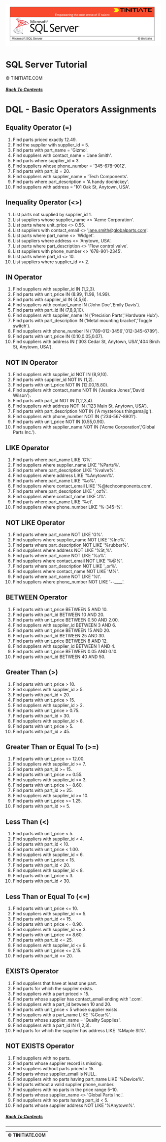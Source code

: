 ![SQL Server Tinitiate Image](../../../sqlserver-sql/sqlserver.png)

# SQL Server Tutorial
&copy; TINITIATE.COM

##### [Back To Contents](./README.md)

# DQL - Basic Operators Assignments

## Equality Operator (=)
1. Find parts priced exactly 12.49.
2. Find the supplier with supplier_id = 5.
3. Find parts with part_name = 'Gizmo'.
4. Find suppliers with contact_name = 'Jane Smith'.
5. Find parts where supplier_id = 3.
6. Find suppliers whose phone_number = '345-678-9012'.
7. Find parts with part_id = 20.
8. Find suppliers with supplier_name = 'Tech Components'.
9. Find parts where part_description = 'A handy doohickey'.
10. Find suppliers with address = '101 Oak St, Anytown, USA'.

## Inequality Operator (<>)
1. List parts not supplied by supplier_id 1.
2. List suppliers whose supplier_name <> 'Acme Corporation'.
3. List parts where unit_price <> 0.55.
4. List suppliers with contact_email <> 'jane.smith@globalparts.com'.
5. List parts where part_name <> 'Widget'.
6. List suppliers where address <> 'Anytown, USA'.
7. List parts where part_description <> 'Flow control valve'.
8. List suppliers with phone_number <> '678-901-2345'.
9. List parts where part_id <> 10.
10. List suppliers where supplier_id <> 2.

## IN Operator
1. Find suppliers with supplier_id IN (1,2,3).
2. Find parts with unit_price IN (8.99, 11.99, 14.99).
3. Find parts with supplier_id IN (4,5,6).
4. Find suppliers with contact_name IN ('John Doe','Emily Davis').
5. Find parts with part_id IN (7,8,9,10).
6. Find suppliers with supplier_name IN ('Precision Parts','Hardware Hub').
7. Find parts with part_description IN ('Metal mounting bracket','Toggle switch').
8. Find suppliers with phone_number IN ('789-012-3456','012-345-6789').
9. Find parts with unit_price IN (0.10,0.05,0.07).
10. Find suppliers with address IN ('303 Cedar St, Anytown, USA','404 Birch St, Anytown, USA').

## NOT IN Operator
1. Find suppliers with supplier_id NOT IN (8,9,10).
2. Find parts with supplier_id NOT IN (1,2).
3. Find parts with unit_price NOT IN (12.00,15.80).
4. Find suppliers with contact_name NOT IN ('Jessica Jones','David Wilson').
5. Find parts with part_id NOT IN (1,2,3,4).
6. Find suppliers with address NOT IN ('123 Main St, Anytown, USA').
7. Find parts with part_description NOT IN ('A mysterious thingamajig').
8. Find suppliers with phone_number NOT IN ('234-567-8901').
9. Find parts with unit_price NOT IN (0.55,0.90).
10. Find suppliers with supplier_name NOT IN ('Acme Corporation','Global Parts Inc.').

## LIKE Operator
1. Find parts where part_name LIKE 'G%'.
2. Find suppliers where supplier_name LIKE '%Parts%'.
3. Find parts where part_description LIKE '%valve%'.
4. Find suppliers where address LIKE '%Anytown%'.
5. Find parts where part_name LIKE '%o%'.
6. Find suppliers where contact_email LIKE '%@techcomponents.com'.
7. Find parts where part_description LIKE '_oz%'.
8. Find suppliers where contact_name LIKE 'J%'.
9. Find parts where part_name LIKE '%et'.
10. Find suppliers where phone_number LIKE '%-345-%'.

## NOT LIKE Operator
1. Find parts where part_name NOT LIKE 'G%'.
2. Find suppliers where supplier_name NOT LIKE '%Inc%'.
3. Find parts where part_description NOT LIKE '%rubber%'.
4. Find suppliers where address NOT LIKE '%St,%'.
5. Find parts where part_name NOT LIKE '%a%'.
6. Find suppliers where contact_email NOT LIKE '%@%'.
7. Find parts where part_description NOT LIKE '_or%'.
8. Find suppliers where contact_name NOT LIKE 'M%'.
9. Find parts where part_name NOT LIKE '%t'.
10. Find suppliers where phone_number NOT LIKE '___-___-____'.

## BETWEEN Operator
1. Find parts with unit_price BETWEEN 5 AND 10.
2. Find parts with part_id BETWEEN 10 AND 20.
3. Find parts with unit_price BETWEEN 0.50 AND 2.00.
4. Find suppliers with supplier_id BETWEEN 3 AND 6.
5. Find parts with unit_price BETWEEN 15 AND 20.
6. Find parts with part_id BETWEEN 25 AND 30.
7. Find parts with unit_price BETWEEN 8 AND 12.
8. Find suppliers with supplier_id BETWEEN 1 AND 4.
9. Find parts with unit_price BETWEEN 0.05 AND 0.10.
10. Find parts with part_id BETWEEN 40 AND 50.

## Greater Than (>)
1. Find parts with unit_price > 10.
2. Find suppliers with supplier_id > 5.
3. Find parts with part_id > 20.
4. Find parts with unit_price > 15.
5. Find suppliers with supplier_id > 2.
6. Find parts with unit_price > 0.75.
7. Find parts with part_id > 30.
8. Find suppliers with supplier_id > 8.
9. Find parts with unit_price > 5.
10. Find parts with part_id > 45.

## Greater Than or Equal To (>=)
1. Find parts with unit_price >= 12.00.
2. Find suppliers with supplier_id >= 7.
3. Find parts with part_id >= 15.
4. Find parts with unit_price >= 0.55.
5. Find suppliers with supplier_id >= 3.
6. Find parts with unit_price >= 8.60.
7. Find parts with part_id >= 25.
8. Find suppliers with supplier_id >= 10.
9. Find parts with unit_price >= 1.25.
10. Find parts with part_id >= 5.

## Less Than (<)
1. Find parts with unit_price < 5.
2. Find suppliers with supplier_id < 4.
3. Find parts with part_id < 10.
4. Find parts with unit_price < 1.00.
5. Find suppliers with supplier_id < 6.
6. Find parts with unit_price < 15.
7. Find parts with part_id < 20.
8. Find suppliers with supplier_id < 8.
9. Find parts with unit_price < 3.
10. Find parts with part_id < 30.

## Less Than or Equal To (<=)
1. Find parts with unit_price <= 10.
2. Find suppliers with supplier_id <= 5.
3. Find parts with part_id <= 15.
4. Find parts with unit_price <= 0.90.
5. Find suppliers with supplier_id <= 3.
6. Find parts with unit_price <= 8.60.
7. Find parts with part_id <= 25.
8. Find suppliers with supplier_id <= 9.
9. Find parts with unit_price <= 2.15.
10. Find parts with part_id <= 20.

## EXISTS Operator
1. Find suppliers that have at least one part.
2. Find parts for which the supplier exists.
3. Find suppliers with a part priced > 15.
4. Find parts whose supplier has contact_email ending with '.com'.
5. Find suppliers with a part_id between 10 and 20.
6. Find parts with unit_price < 5 whose supplier exists.
7. Find suppliers with a part_name LIKE '%Gear%'.
8. Find parts whose supplier_name = 'Quality Supplies'.
9. Find suppliers with a part_id IN (1,2,3).
10. Find parts for which the supplier has address LIKE '%Maple St%'.

## NOT EXISTS Operator
1. Find suppliers with no parts.
2. Find parts whose supplier record is missing.
3. Find suppliers without parts priced > 15.
4. Find parts whose supplier_email is NULL.
5. Find suppliers with no parts having part_name LIKE '%Device%'.
6. Find parts without a valid supplier phone_number.
7. Find suppliers with no parts in the price range 5–10.
8. Find parts whose supplier_name <> 'Global Parts Inc.'.
9. Find suppliers with no parts having part_id < 5.
10. Find parts whose supplier address NOT LIKE '%Anytown%'.

##### [Back To Contents](./README.md)
***
| &copy; TINITIATE.COM |
|----------------------|
